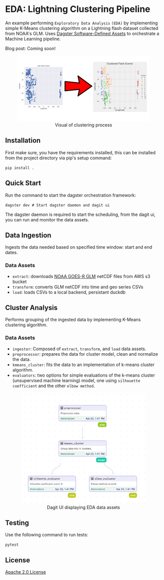 # EDA: Lightning Clustering Pipeline

An example performing `Exploratory Data Analysis` `(EDA)` by implementing simple K-Means clustering algorithm on a Lightning flash dataset collected from NOAA's GLM.
Uses [Dagster Software-Defined Assets](https://docs.dagster.io/concepts/assets/software-defined-assets) to orchestrate a Machine Learning pipeline.

Blog post: Coming soon!


<p align="center">
<figure align="center">
<img width="500px" alt="An example clustering of flash data points." src="screenshot/cluster_process.png">
<figcaption>Visual of clustering process</figcaption>
</figure>
</p>

## Installation

First make sure, you have the requirements installed, this can be installed from the project directory via pip's setup command:

`pip install .`

## Quick Start

Run the command to start the dagster orchestration framework: 

`dagster dev # Start dagster daemon and dagit ui`

The dagster daemon is required to start the scheduling, from the dagit ui, you can run and monitor the data assets.

## Data Ingestion

Ingests the data needed based on specified time window: start and end dates.

### Data Assets

+ `extract`: downloads [NOAA GOES-R GLM](https://www.goes-r.gov/spacesegment/glm.html) netCDF files from AWS s3 bucket
+ `transform`: converts GLM netCDF into time and geo series CSVs 
+ `load`: loads CSVs to a local backend, persistant duckdb

## Cluster Analysis

Performs grouping of the ingested data by implementing K-Means clustering algorithm.

### Data Assets

+ `ingestor`: Composed of `extract`, `transform`, and `load` data assets.
+ `preprocessor`: prepares the data for cluster model, clean and normalize the data.
+ `kmeans_cluster`: fits the data to an implementation of k-means cluster algorithm.
+ `evaluators`: two options for simple evaluations of the k-means cluster (unsupervised machine learning) model, one using `silhouette coefficient` and the other `elbow method`.

<p align="center">
<figure align="center">
<img width="400px" alt="Display of clustering materialized assets." src="screenshot/pipeline/eda_sda_pipe.png">
<figcaption>Dagit UI displaying EDA data assets</figcaption>
</figure>
</p>

## Testing

Use the following command to run tests:

`pytest`

## License

[Apache 2.0 License](LICENSE)